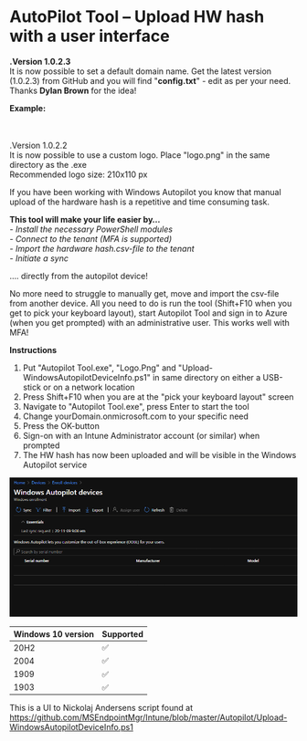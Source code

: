 # AutoPilot Tool – Upload HW hash with a user interface

<!-- wp:paragraph -->
<p><strong>.Version 1.0.2.3</strong><br>It is now possible to set a default domain name. Get the latest version (1.0.2.3) from GitHub and you will find "<strong>config.txt</strong>" - edit as per your need. Thanks <strong>Dylan Brown</strong> for the idea!</p>
<!-- /wp:paragraph -->

<!-- wp:paragraph -->
<p><strong>Example: <br></strong><img class="wp-image-552" style="width: 244px;" src="https://www.nicklasahlberg.se/wp-content/uploads/2020/11/config_example.png" alt=""><br><img class="wp-image-551" style="width: 630px;" src="https://www.nicklasahlberg.se/wp-content/uploads/2020/11/config_example2.png" alt=""></p>
<!-- /wp:paragraph -->

.Version 1.0.2.2<br>
It is now possible to use a custom logo. Place "logo.png" in the same directory as the .exe<br>
Recommended logo size: 210x110 px

If you have been working with Windows Autopilot you know that manual upload of the hardware hash is a repetitive and time consuming task.

**This tool will make your life easier by…**<br>
*- Install the necessary PowerShell modules*<br>
*- Connect to the tenant (MFA is supported)*<br>
*- Import the hardware hash.csv-file to the tenant*<br>
*- Initiate a sync*

…. directly from the autopilot device! 

No more need to struggle to manually get, move and import the csv-file from another device. All you need to do is run the tool (Shift+F10 when you get to pick your keyboard layout), start Autopilot Tool and sign in to Azure (when you get prompted) with an administrative user. This works well with MFA!

**Instructions**<br>
1. Put "Autopilot Tool.exe", "Logo.Png" and "Upload-WindowsAutopilotDeviceInfo.ps1" in same directory on either a USB-stick or on a network location<br>
2. Press Shift+F10 when you are at the "pick your keyboard layout" screen<br>
3. Navigate to "Autopilot Tool.exe", press Enter to start the tool<br>
4. Change yourDomain.onmicrosoft.com to your specific need<br>
5. Press the OK-button<br>
6. Sign-on with an Intune Administrator account (or similar) when prompted<br>
7. The HW hash has now been uploaded and will be visible in the Windows Autopilot service

![alt text](https://github.com/NicklasAhlberg/AutopilotTool/blob/main/AutopilotTool.gif?raw=true)

| Windows 10 version | Supported |
| ------- | ------------------ |
| 20H2  | :white_check_mark: |
| 2004  | :white_check_mark: |
| 1909  | :white_check_mark: |
| 1903  | :white_check_mark: |

This is a UI to Nickolaj Andersens script found at<br>
https://github.com/MSEndpointMgr/Intune/blob/master/Autopilot/Upload-WindowsAutopilotDeviceInfo.ps1
